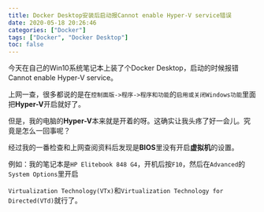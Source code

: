 ```yaml
---
title: Docker Desktop安装后启动报Cannot enable Hyper-V service错误
date: 2020-05-18 20:26:46
categories: ["Docker"]
tags: ["Docker", "Docker Desktop"]
toc: false
---
```


今天在自己的Win10系统笔记本上装了个Docker Desktop，启动的时候报错Cannot enable Hyper-V service。

上网一查，很多都说的是在`控制面版->程序->程序和功能`的`启用或关闭Windows功能`里面把**Hyper-V**开启就好了。

但是，我的电脑的**Hyper-V**本来就是开着的呀。这确实让我头疼了好一会儿。究竟是怎么一回事呢？

<!--more-->

经过我的一番检查和上网查阅资料后发现是**BIOS**里没有开启**虚拟机**的设置。

例如：我的笔记本是`HP Elitebook 848 G4`，开机后按`F10`，然后在`Advanced`的`System Options`里开启

`Virtualization Technology(VTx)`和`Virtualization Technology for Directed(VTd)`就行了。